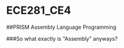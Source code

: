 ECE281_CE4
==========

##PRISM Assembly Language Programming

###So what exactly is "Assembly" anyways?
